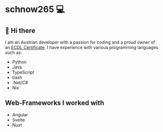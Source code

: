 # schnow265 💻

## 👋 Hi there

I am an Austrian developer with a passion for coding and a proud owner of an [ECDL Certificate](https://icdl.org/). I have experience with various programming languages such as:

* Python
* Java
* TypeScript
* bash
* .Net/C#
* Nix

## Web-Frameworks I worked with

* Angular
* Svelte
* Nuxt

